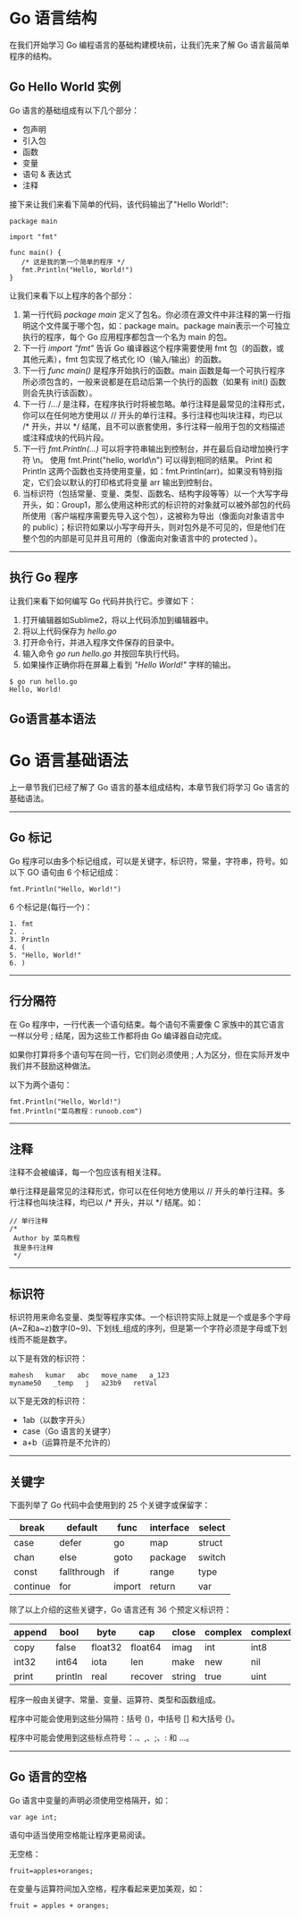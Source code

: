 # Go 语言结构

在我们开始学习 Go 编程语言的基础构建模块前，让我们先来了解 Go 语言最简单程序的结构。

 

##  **Go Hello World 实例**

 

Go 语言的基础组成有以下几个部分：

 

- 包声明
- 引入包
- 函数
- 变量
- 语句 & 表达式
- 注释

  

 接下来让我们来看下简单的代码，该代码输出了"Hello World!":

 

```
package main

import "fmt"

func main() {
   /* 这是我的第一个简单的程序 */
   fmt.Println("Hello, World!")
}
```

  

让我们来看下以上程序的各个部分：

  

1. 第一行代码 *package main* 定义了包名。你必须在源文件中非注释的第一行指明这个文件属于哪个包，如：package main。package main表示一个可独立执行的程序，每个 Go 应用程序都包含一个名为 main 的包。
2. 下一行 *import "fmt"* 告诉 Go 编译器这个程序需要使用 fmt 包（的函数，或其他元素），fmt 包实现了格式化 IO（输入/输出）的函数。
3. 下一行 *func main()* 是程序开始执行的函数。main 函数是每一个可执行程序所必须包含的，一般来说都是在启动后第一个执行的函数（如果有 init() 函数则会先执行该函数）。
4. 下一行 /*...*/ 是注释，在程序执行时将被忽略。单行注释是最常见的注释形式，你可以在任何地方使用以 // 开头的单行注释。多行注释也叫块注释，均已以 /* 开头，并以 */ 结尾，且不可以嵌套使用，多行注释一般用于包的文档描述或注释成块的代码片段。 
5. 下一行 *fmt.Println(...)* 可以将字符串输出到控制台，并在最后自动增加换行字符 \n。 
   使用 fmt.Print("hello, world\n") 可以得到相同的结果。 
    Print 和 Println 这两个函数也支持使用变量，如：fmt.Println(arr)。如果没有特别指定，它们会以默认的打印格式将变量 arr 输出到控制台。 
6. 当标识符（包括常量、变量、类型、函数名、结构字段等等）以一个大写字母开头，如：Group1，那么使用这种形式的标识符的对象就可以被外部包的代码所使用（客户端程序需要先导入这个包），这被称为导出（像面向对象语言中的 public）；标识符如果以小写字母开头，则对包外是不可见的，但是他们在整个包的内部是可见并且可用的（像面向对象语言中的 protected ）。

 

------

 

## **执行 Go 程序**

 

 让我们来看下如何编写 Go 代码并执行它。步骤如下：

  

1. 打开编辑器如Sublime2，将以上代码添加到编辑器中。
2. 将以上代码保存为 *hello.go*
3. 打开命令行，并进入程序文件保存的目录中。
4. 输入命令 *go run hello.go* 并按回车执行代码。 
5. 如果操作正确你将在屏幕上看到 *"Hello World!"* 字样的输出。

```
$ go run hello.go
Hello, World!
```



## Go语言基本语法

# Go 语言基础语法

 

上一章节我们已经了解了 Go 语言的基本组成结构，本章节我们将学习 Go 语言的基础语法。

 

------

 

## Go 标记

  

Go 程序可以由多个标记组成，可以是关键字，标识符，常量，字符串，符号。如以下 GO 语句由 6 个标记组成：

 

```
fmt.Println("Hello, World!")
```

 

6 个标记是(每行一个)：

 

```
1. fmt
2. .
3. Println
4. (
5. "Hello, World!"
6. )
```

 

------

 

## 行分隔符

 

在 Go 程序中，一行代表一个语句结束。每个语句不需要像 C 家族中的其它语言一样以分号 ; 结尾，因为这些工作都将由 Go 编译器自动完成。

 

如果你打算将多个语句写在同一行，它们则必须使用 ; 人为区分，但在实际开发中我们并不鼓励这种做法。

 

以下为两个语句：

```
fmt.Println("Hello, World!")
fmt.Println("菜鸟教程：runoob.com")
```

 

------

 

## 注释

  

注释不会被编译，每一个包应该有相关注释。

 

 单行注释是最常见的注释形式，你可以在任何地方使用以 // 开头的单行注释。多行注释也叫块注释，均已以 /* 开头，并以 */ 结尾。如： 

 

```
// 单行注释
/*
 Author by 菜鸟教程
 我是多行注释
 */
```

 

------

 

## 标识符

 

标识符用来命名变量、类型等程序实体。一个标识符实际上就是一个或是多个字母(A~Z和a~z)数字(0~9)、下划线_组成的序列，但是第一个字符必须是字母或下划线而不能是数字。

 

以下是有效的标识符：

 

```
mahesh   kumar   abc   move_name   a_123
myname50   _temp   j   a23b9   retVal
```

 

以下是无效的标识符：

 

- 1ab（以数字开头）
- case（Go 语言的关键字）
- a+b（运算符是不允许的）

 

------

 

## 关键字

 

下面列举了 Go 代码中会使用到的 25 个关键字或保留字：

   

| break    | default     | func   | interface | select |
| -------- | ----------- | ------ | --------- | ------ |
| case     | defer       | go     | map       | struct |
| chan     | else        | goto   | package   | switch |
| const    | fallthrough | if     | range     | type   |
| continue | for         | import | return    | var    |

  

除了以上介绍的这些关键字，Go 语言还有 36 个预定义标识符：

 

| append | bool    | byte    | cap     | close  | complex | complex64 | complex128 | uint16  |
| ------ | ------- | ------- | ------- | ------ | ------- | --------- | ---------- | ------- |
| copy   | false   | float32 | float64 | imag   | int     | int8      | int16      | uint32  |
| int32  | int64   | iota    | len     | make   | new     | nil       | panic      | uint64  |
| print  | println | real    | recover | string | true    | uint      | uint8      | uintptr |

 

 程序一般由关键字、常量、变量、运算符、类型和函数组成。 

 程序中可能会使用到这些分隔符：括号 ()，中括号 [] 和大括号 {}。 

 程序中可能会使用到这些标点符号：.、,、;、: 和 …。

 

------

 

## Go 语言的空格

 

Go 语言中变量的声明必须使用空格隔开，如：

 

```
var age int;
```

  

语句中适当使用空格能让程序更易阅读。

 

无空格：

 

```
fruit=apples+oranges;
```

 

在变量与运算符间加入空格，程序看起来更加美观，如：

 

```
fruit = apples + oranges; 
```